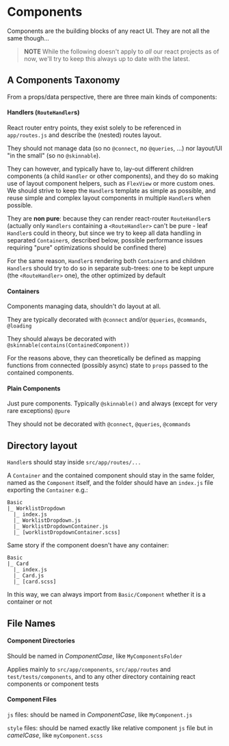 # Components

Components are the building blocks of any react UI. They are not all the same though...

> **NOTE** While the following doesn't apply to *all* our react projects as of now, we'll try to keep this always up to date with the latest.

## A Components Taxonomy

From a props/data perspective, there are three main kinds of components:

#### Handlers (`RouteHandler`s)

React router entry points, they exist solely to be referenced in `app/routes.js`
and describe the (nested) routes layout.

They should not manage data (so no `@connect`, no `@queries`, ...) nor layout/UI "in the small" (so no `@skinnable`).

They can however, and typically have to, lay-out different children components (a child `Handler` or other components), and they do so making use of layout component helpers, such as `FlexView` or more custom ones.
We should strive to keep the `Handler`s template as simple as possible, and reuse simple and complex layout components in multiple `Handler`s when possible.

They are **non pure**: because they can render react-router `RouteHandler`s
(actually only `Handlers` containing a `<RouteHandler>` can't be pure - leaf `Handler`s could in theory,
but since we try to keep all data handling in separated `Container`s, described below,
possible performance issues requiring "pure" optimizations should be confined there)

For the same reason, `Handler`s rendering both `Container`s and children `Handler`s should try to do so in separate sub-trees:
one to be kept unpure (the `<RouteHandler>` one), the other optimized by default

#### Containers

Components managing data, shouldn't do layout at all.

They are typically decorated with `@connect` and/or `@queries`, `@commands`, `@loading`

They should always be decorated with `@skinnable(contains(ContainedComponent))`

For the reasons above, they can theoretically be defined as mapping functions from connected (possibly async) state to `props` passed to the contained components.

#### Plain Components

Just pure components. Typically `@skinnable()` and always (except for very rare exceptions) `@pure`

They should not be decorated with `@connect`, `@queries`, `@commands`

## Directory layout

`Handler`s should stay inside `src/app/routes/...`

A `Container` and the contained component should stay in the same folder, named as the `Component` itself,
and the folder should have an `index.js` file exporting the `Container` e.g.:
```
Basic
|_ WorklistDropdown
  |_ index.js
  |_ WorklistDropdown.js
  |_ WorklistDropdownContainer.js
  |_ [worklistDropdownContainer.scss]
```
Same story if the component doesn't have any container:
```
Basic
|_ Card
  |_ index.js
  |_ Card.js
  |_ [card.scss]
```
In this way, we can always import from `Basic/Component` whether it is a container or not

## File Names
#### Component Directories

Should be named in *ComponentCase*, like `MyComponentsFolder`

Applies mainly to `src/app/components`, `src/app/routes` and `test/tests/components`, and to any other directory containing react components or component tests

#### Component Files

`js` files: should be named in *ComponentCase*, like `MyComponent.js`

`style` files: should be named exactly like relative component `js` file but in *camelCase*, like `myComponent.scss`
